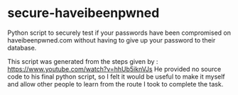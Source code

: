 # secure-haveibeenpwned
Python script to securely test if your passwords have been compromised on haveibeenpwned.com without having to give up your password to their database.

This script was generated from the steps given by : https://www.youtube.com/watch?v=hhUb5iknVJs
He provided no source code to his final python script, so I felt it would be useful to make it myself and allow
other people to learn from the route I took to complete the task.

